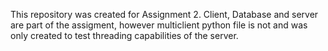This repository was created for Assignment 2. Client, Database and server are part of the assigment, however multiclient python file is not and was only created to test threading capabilities of the server.
